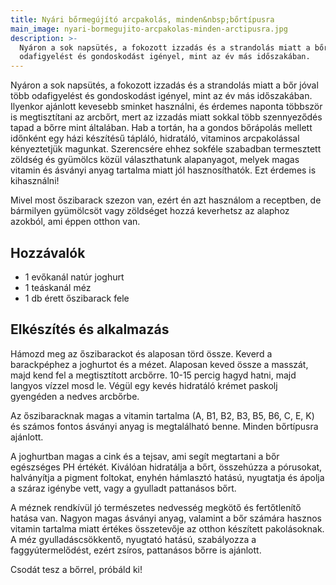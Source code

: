 ```yaml
---
title: Nyári bőrmegújító arcpakolás, minden&nbsp;bőrtípusra
main_image: nyari-bormegujito-arcpakolas-minden-arctipusra.jpg
description: >-
  Nyáron a sok napsütés, a fokozott izzadás és a strandolás miatt a bőr jóval több
  odafigyelést és gondoskodást igényel, mint az év más időszakában.
---
```


Nyáron a sok napsütés, a fokozott izzadás és a strandolás miatt a bőr jóval több
odafigyelést és gondoskodást igényel, mint az év más időszakában. Ilyenkor
ajánlott kevesebb sminket használni, és érdemes naponta többször is
megtisztítani az arcbőrt, mert az izzadás miatt sokkal több szennyeződés tapad a
bőrre mint általában. Hab a tortán, ha a gondos bőrápolás mellett időnként egy
házi készítésű tápláló, hidratáló, vitaminos arcpakolással kényeztetjük
magunkat. Szerencsére ehhez sokféle szabadban termesztett zöldség és gyümölcs
közül választhatunk alapanyagot, melyek magas vitamin és ásványi anyag tartalma
miatt jól hasznosíthatók. Ezt érdemes is kihasználni!

Mivel most őszibarack szezon van, ezért én azt használom a receptben, de
bármilyen gyümölcsöt vagy zöldséget hozzá keverhetsz az alaphoz azokból, ami
éppen otthon van.

## Hozzávalók

*   1 evőkanál natúr joghurt
*   1 teáskanál méz
*   1 db érett őszibarack fele

## Elkészítés és alkalmazás

Hámozd meg az őszibarackot és alaposan törd össze. Keverd a barackpéphez a
joghurtot és a mézet. Alaposan keved össze a masszát, majd kend fel a
megtisztított arcbőrre. 10-15 percig hagyd hatni, majd langyos vízzel mosd le.
Végül egy kevés hidratáló krémet paskolj gyengéden a nedves arcbőrbe.

Az őszibaracknak magas a vitamin tartalma (A, B1, B2, B3, B5, B6, C, E, K) és
számos fontos ásványi anyag is megtalálható benne. Minden bőrtípusra ajánlott.

A joghurtban magas a cink és a tejsav, ami segít megtartani a bőr egészséges PH
értékét. Kiválóan hidratálja a bőrt, összehúzza a pórusokat, halványítja a
pigment foltokat, enyhén hámlasztó hatású, nyugtatja és ápolja a száraz igénybe
vett, vagy a gyulladt pattanásos bőrt.

A méznek rendkívül jó természetes nedvesség megkötő és fertőtlenítő hatása van.
Nagyon magas ásványi anyag, valamint a bőr számára hasznos vitamin tartalma
miatt értékes összetevője az otthon készített pakolásoknak. A méz
gyulladáscsökkentő, nyugtató hatású, szabályozza a faggyútermelődést, ezért
zsíros, pattanásos bőrre is ajánlott.

Csodát tesz a bőrrel, próbáld ki!


